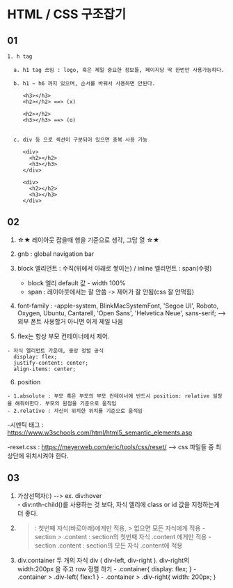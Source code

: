# HTML / CSS 구조잡기 

## 01
    1. h tag
  
      a. h1 tag 쓰임 : logo, 혹은 제일 중요한 정보들, 페이지당 딱 한번만 사용가능하다.

      b. h1 ~ h6 까지 있으며, 순서를 바꿔서 사용하면 안된다.
 
         <h3></h3>                   
         <h2></h2> ==> (x)          

         <h2></h2>
         <h3></h3> ==> (o)


      c. div 등 으로 섹션이 구분되어 있으면 중복 사용 가능

         <div>
           <h2></h2>
           <h3></h3>
         </div>

         <div>
           <h2></h2>
           <h3></h3>
         </div>
      

## 02
  1. ☆★ 레이아웃 잡을때 행을 기준으로 생각, 그담 열 ☆★
 
  2. gnb : global navigation bar
 
  3. block 엘리먼트 : 수직(위에서 아래로 쌓이는) / inline 엘리먼트 : span(수평)
        - block 엘리 default 값 - width 100%
        - span : 레이아웃에서는 잘 안씀 -> 제어가 잘 안됨(css 잘 안먹힘)
   
  4. font-family : -apple-system, BlinkMacSystemFont, 'Segoe UI', Roboto, Oxygen, Ubuntu, Cantarell,
    'Open Sans', 'Helvetica Neue', sans-serif;    --> 외부 폰트 사용할거 아니면 이게 제일 나음
  
  5. flex는 항상 부모 컨테이너에서 제어.
    
    - 자식 엘리먼트 가운데, 중앙 정렬 공식
      display: flex;
      justify-content: center;
      align-items: center;
      
  6. position 
    
    - 1.absolute : 부모 혹은 부모의 부모 컨테이너에 반드시 position: relative 설정을 해줘야한다. 부모의 원점을 기준으로 움직임
    - 2.relative : 자신이 위치한 위치를 기준으로 움직임
  
  
  
  -시멘틱 태그 : https://www.w3schools.com/html/html5_semantic_elements.asp
  
  -reset.css : https://meyerweb.com/eric/tools/css/reset/ --> css 파일들 중 최상단에 위치시켜야 한다. 
  
## 03
   1. 가상선택자(:) --> ex. div:hover  
    - div:nth-child()를 사용하는 것 보다, 자식 엘리에 class or id 값을 지정하는게 더 좋다.
    
   2. > : 첫번째 자식(바로아래)에게만 적용, > 없으면 모든 자식에게 적용
    - section > .content : section의 첫번째 자식 .content 에게만 적용
    - section .content : section의 모든 자식 .content에 적용
    
   3. div.container 두 개의 자식 div ( div-left, div-right ). div-right의 width:200px 을 주고 row 정렬 하기
    - .container{ display: flex; }
    - .container > .div-left{ flex:1 }
    - .container > .div-right{ width: 200px; }
   
